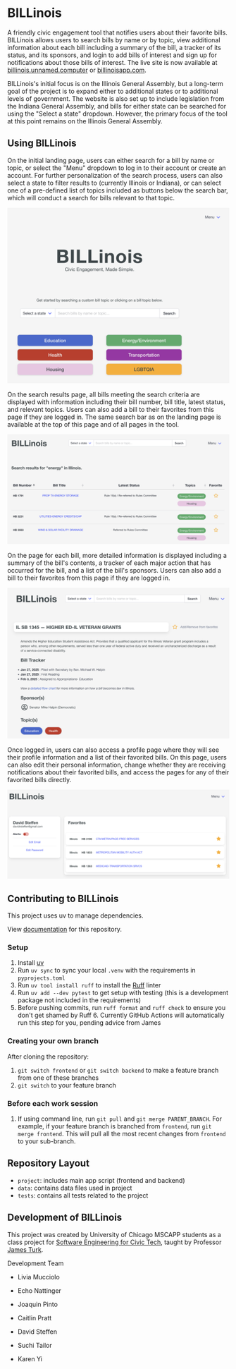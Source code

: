 # BILLinois

A friendly civic engagement tool that notifies users about their favorite bills. BILLinois allows users to search bills by name or by topic, view additional information about each bill including a summary of the bill, a tracker of its status, and its sponsors, and login to add bills of interest and sign up for notifications about those bills of interest. The live site is now available at [billinois.unnamed.computer](https://billinois.unnamed.computer/) or [billinoisapp.com](https://billinoisapp.com).

BILLinois's initial focus is on the Illinois General Assembly, but a long-term goal of the project is to expand either to additional states or to additional levels of government. The website is also set up to include legislation from the Indiana General Assembly, and bills for either state can be searched for using the "Select a state" dropdown. However, the primary focus of the tool at this point remains on the Illinois General Assembly.

## Using BILLinois

On the initial landing page, users can either search for a bill by name or topic, or select the "Menu" dropdown to log in to their account or create an account. For further personalization of the search process, users can also select a state to filter results to (currently Illinois or Indiana), or can select one of a pre-defined list of topics included as buttons below the search bar, which will conduct a search for bills relevant to that topic.

![Landing page](docs/frontend1.png)

On the search results page, all bills meeting the search criteria are displayed with information including their bill number, bill title, latest status, and relevant topics. Users can also add a bill to their favorites from this page if they are logged in. The same search bar as on the landing page is available at the top of this page and of all pages in the tool.

![Search page](docs/frontend2.png)

On the page for each bill, more detailed information is displayed including a summary of the bill's contents, a tracker of each major action that has occurred for the bill, and a list of the bill's sponsors. Users can also add a bill to their favorites from this page if they are logged in.

![Bills page](docs/frontend3.png)

Once logged in, users can also access a profile page where they will see their profile information and a list of their favorited bills. On this page, users can also edit their personal information, change whether they are receiving notifications about their favorited bills, and access the pages for any of their favorited bills directly.

![Profile/Favories page](docs/frontend4.png)

## Contributing to BILLinois

This project uses uv to manage dependencies. 

View [documentation](https://uchicago-capp-30320.github.io/BILLinois/) for this repository.

### Setup

1. Install [uv](https://docs.astral.sh/uv/getting-started/installation/)
2. Run `uv sync` to sync your local `.venv` with the requirements in `pyprojects.toml`
3. Run `uv tool install ruff` to install the [Ruff](https://github.com/astral-sh/ruff) linter
4. Run `uv add --dev pytest` to get setup with testing (this is a development package not included in the requirements)
5. Before pushing commits, run `ruff format` and `ruff check` to ensure you don't get shamed by Ruff 6. Currently GitHub Actions will automatically run this step for you, pending advice from James

### Creating your own branch

After cloning the repository:

1. `git switch frontend` or `git switch backend` to make a feature branch from one of these branches
2. `git switch` to your feature branch

### Before each work session

1. If using command line, run `git pull` and `git merge PARENT_BRANCH`. For example, if your feature branch is branched from `frontend`, run `git merge frontend`. This will pull all the most recent changes from `frontend` to your sub-branch.

## Repository Layout

- `project`: includes main app script (frontend and backend)
- `data`: contains data files used in project
- `tests`: contains all tests related to the project

## Development of BILLinois

This project was created by University of Chicago MSCAPP students as a class project for [Software Engineering for Civic Tech](https://capp30320.jpt.sh/), taught by Professor [James Turk](https://www.jpt.sh/).

Development Team

- Livia Mucciolo

- Echo Nattinger

- Joaquin Pinto

- Caitlin Pratt

- David Steffen

- Suchi Tailor

- Karen Yi
